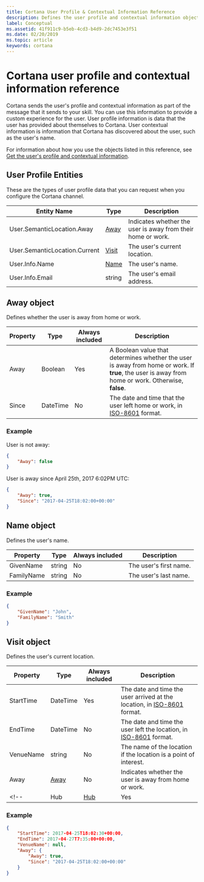 ```yaml
---
title: Cortana User Profile & Contextual Information Reference
description: Defines the user profile and contextual information objects.
label: Conceptual
ms.assetid: 41f911c9-b5eb-4cd3-b4d9-2dc7453e3f51
ms.date: 02/20/2019
ms.topic: article
keywords: cortana
---
```


# Cortana user profile and contextual information reference

Cortana sends the user's profile and contextual information as part of the message that it sends to your skill. You can use this information to provide a custom experience for the user. User profile information is data that the user has provided about themselves to Cortana. User contextual information is information that Cortana has discovered about the user, such as the user's name.

For information about how you use the objects listed in this reference, see [Get the user's profile and contextual information](get-user-profile-context.md).

## User Profile Entities

These are the types of user profile data that you can request when you configure the Cortana channel.

| Entity Name | Type | Description  
|--|-|-
| User.SemanticLocation.Away | [Away](#away-object) | Indicates whether the user is away from their home or work.
| User.SemanticLocation.Current | [Visit](#visit-object) | The user's current location. |
| User.Info.Name | [Name](#name-object)| The user's name. |
| User.Info.Email | string | The user's email address. |

## Away object

Defines whether the user is away from home or work.

| Property | Type | Always included | Description 
|-|-|-|-
| Away | Boolean | Yes | A Boolean value that determines whether the user is away from home or work. If **true**, the user is away from home or work. Otherwise, **false**.
| Since | DateTime | No | The date and time that the user left home or work, in [ISO-8601](https://en.wikipedia.org/wiki/ISO_8601) format.

### Example

User is not away:

```json
{
    "Away": false
}
```

User is away since April 25th, ‎2017‎ ‎6:‎02‎PM UTC:

```json
{
    "Away": true,
    "Since": "2017-04-25T18:02:00+00:00"
}
```

<!-- Commented out 02/20/2019 by D. Turcaso
     removed reference to FrequentPlaces, which is no longer supported
     commented out Hub object, which appears to only be used for FrequentPlaces
     Also commented out lines below that reference 'hub'.
## Hub object

Defines a place that the user frequents.

| Property | Type | Always included | Description 
|-|-|-|-
| Id | string | Yes | An ID that uniquely identifies the hub. |
| Type | string | Yes | The type of hub. The following are the possible types:<ul><li>Home</li><li>Work</li><li>Other</li> 
| Name | string | No | A friendly name for the hub that the user typically provides. |
| Latitude | double | Yes | The hub's geographical latitude. |
| Longitude | double | Yes | The hub's geographical longitude. |
| Address | string | No | The hub's address. |

**Example**

```json
{
    "Id":"11111111-1111-1111-1111-11111111111",
    "Type": "Work",
    "Name": "My office",
    "Latitude": 47.61512,
    "Longitude": -122.1957,
    "Address": "500 108th Ave NE, Redmond, WA 98004, USA"
}
```
 -->

## Name object

Defines the user's name.

| Property | Type | Always included | Description
|-|-|-|-
| GivenName | string | No | The user's first name. 
| FamilyName | string | No | The user's last name. 

### Example

```json
{
    "GivenName": "John",
    "FamilyName": "Smith"
}
```

## Visit object

Defines the user's current location.

| Property | Type | Always included | Description
|-|-|-|-
| StartTime | DateTime | Yes | The date and time the user arrived at the location, in [ISO-8601](https://en.wikipedia.org/wiki/ISO_8601) format.
| EndTime | DateTime | No | The date and time the user left the location, in [ISO-8601](https://en.wikipedia.org/wiki/ISO_8601) format.
| VenueName | string | No | The name of the location if the location is a point of interest.
| Away | [Away](#away-object) | No | Indicates whether the user is away from home or work. |
<!-- | Hub | [Hub](#hub-object) | Yes | The user's location.  -->

### Example

```json
{
    "StartTime": 2017-04-25T18:02:30+00:00,
    "EndTime": 2017-04-27T7:35:00+00:00,
    "VenueName": null,
    "Away": {
        "Away": true,
        "Since": "2017-04-25T18:02:00+00:00"
    }
}
```

<!--     "Hub": {
        "Id":"11111111-1111-1111-1111-11111111111",
        "Type": "Work",
        "Name": "My office",
        "Latitude": 47.61512,
        "Longitude": -122.1957,
        "Address": "500 108th Ave NE, Bellevue, WA 98004, USA"
    }
 -->
